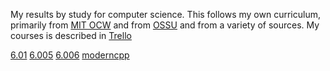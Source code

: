 My results by study for computer science.
This follows my own curriculum,
primarily from [MIT OCW](https://ocw.mit.edu/search/?d=Electrical%20Engineering%20and%20Computer%20Science&s=department_course_numbers.sort_coursenum)
and from [OSSU](https://github.com/ossu/computer-science)
and from a variety of sources.
My courses is described in [Trello](https://trello.com/invite/b/m7VNUDNl/b986120d1a4d39a9d420dbb32bb92530/my-cs-curriculum)

[6.01](https://github.com/rudeh1253/cs-study/tree/6.01)
[6.005](https://github.com/rudeh1253/cs-study/tree/6.005)
[6.006](https://github.com/rudeh1253/cs-study/tree/6.006)
[moderncpp](https://github.com/rudeh1253/cs-study/tree/moderncpp)

